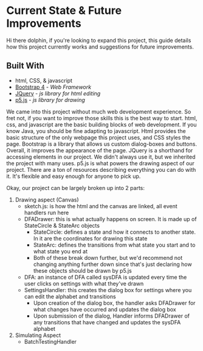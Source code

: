 # Current State & Future Improvements

Hi there dolphin, if you're looking to expand this project, this guide details how this project currently works and suggestions for future improvements.

## Built With
* html, CSS, & javascript
* [Bootstrap 4](https://getbootstrap.com) - *Web Framework*
* [JQuery](https://jquery.com) - *js library for html editing*  
* [p5.js](https://p5js.org) - *js library for drawing*

We came into this project without much web development experience. So fret not, if you want to improve those skills this is the best way to start. html, css, and javascript are the basic building blocks of web development. If you know Java, you should be fine adapting to javascript. Html provides the basic structure of the only webpage this project uses, and CSS styles the page. Bootstrap is a library that allows us custom dialog-boxes and buttons. Overall, it improves the appearance of the page. JQuery is a shorthand for accessing elements in our project. We didn't always use it, but we inherited the project with many uses. p5.js is what powers the drawing aspect of our project. There are a ton of resources describing everything you can do with it. It's flexible and easy enough for anyone to pick up.

Okay, our project can be largely broken up into 2 parts:
1. Drawing aspect (Canvas)
    - sketch.js: is how the html and the canvas are linked, all event handlers run here
    - DFADrawer: this is what actually happens on screen. It is made up of StateCircle & StateArc objects
        - StateCircle: defines a state and how it connects to another state. In it are the coordinates for drawing this state
        - StateArc: defines the transitions from what state you start and to what state you end at
        - Both of these break down further, but we'd recommend not changing anything further down since that's just declaring how these objects should be drawn by p5.js
    - DFA: an instance of DFA called sysDFA is updated every time the user clicks on settings with what they've drawn
    - SettingsHandler: this creates the dialog box for settings where you can edit the alphabet and transitions
        - Upon creation of the dialog box, the handler asks DFADrawer for what changes have occurred and updates the dialog box
        - Upon submission of the dialog, Handler informs DFADrawer of any transitions that have changed and updates the sysDFA alphabet
2. Simulating Aspect
    - BatchTestingHandler